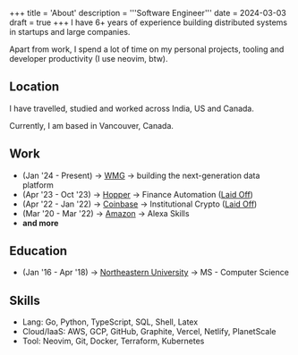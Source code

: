 +++
title = 'About'
description = '''Software Engineer'''
date = 2024-03-03
draft = true
+++
I have 6+ years of experience building distributed systems in startups and large companies. 

Apart from work, I spend a lot of time on my personal projects, tooling and developer productivity (I use neovim, btw).

## Location
I have travelled, studied and worked across India, US and Canada. 

Currently, I am based in Vancouver, Canada.

## Work
- (Jan '24 - Present) -> [WMG](wmg.com) -> building the next-generation data platform
- (Apr '23 - Oct '23) -> [Hopper](hopper.com) -> Finance Automation ([Laid Off](https://www.theglobeandmail.com/business/article-hopper-cuts-30-per-cent-of-staff-in-push-by-montreal-online-travel/))
- (Apr '22 - Jan '22) -> [Coinbase](coinbase.com) -> Institutional Crypto ([Laid Off](https://www.coinbase.com/blog/a-message-from-ceo-and-co-founder-brian-armstrong-to-coinbase-employees))
- (Mar '20 - Mar '22) -> [Amazon](amazon.com) -> Alexa Skills
- __and more__

## Education
- (Jan '16 - Apr '18) -> [Northeastern University](https://www.northeastern.edu/) -> MS - Computer Science

## Skills
- Lang: Go, Python, TypeScript, SQL, Shell, Latex
- Cloud/IaaS: AWS, GCP, GitHub, Graphite, Vercel, Netlify, PlanetScale
- Tool: Neovim, Git, Docker, Terraform, Kubernetes

